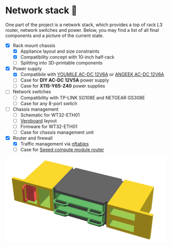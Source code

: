 # Network stack 📡

One part of the project is a network stack, which provides a top of rack L3 router, network switches and power. Below, you may find a list of all final components and a picture of the current state.

- [x] Rack mount chassis
  - [x] Appliance layout and size constraints
  - [x] Compatibility concept with 10-inch half-rack
  - [ ] Splitting into 3D-printable components
- [x] Power supply
  - [x] Compatibile with [YOUMILE AC-DC 12V6A][amazon-psu-youmile] or [ANGEEK AC-DC 12V6A][amazon-psu-angeek]
  - [ ] Case for **DIY AC-DC 12V5A** power supply
  - [ ] Case for **X115-Y65-Z40** power supplies
- [ ] Network switches
  - [ ] Compatibility with TP-LINK SG108E and NETGEAR GS308E
  - [ ] Case for any 8-port switch
- [ ] Chassis management
  - [ ] Schematic for WT32-ETH01
  - [ ] [Veroboard][wikipedia-veroboard] layout
  - [ ] Firmware for WT32-ETH01
  - [ ] Case for chassis management unit
- [x] Router and firewall
  - [x] Traffic management via [nftables][wiki-nftables]
  - [ ] Case for [Seeed compute module router][seeed-cm4router]

![Network stack CAD preview][img-netstack]

[img-netstack]: ./netstack_v0_assembly.png
[amazon-psu-youmile]: https://www.amazon.de/dp/B07TZY73H6
[amazon-psu-angeek]: https://www.amazon.de/dp/B07KPK525R
[wikipedia-veroboard]: https://en.wikipedia.org/wiki/Veroboard
[wiki-nftables]: https://wiki.nftables.org/wiki-nftables/index.php/What_is_nftables%3F
[seeed-cm4router]: https://www.seeedstudio.com/Rapberry-Pi-CM4-Dual-GbE-Carrier-Board-p-4874.html
